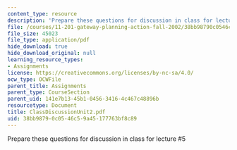 ```yaml
---
content_type: resource
description: 'Prepare these questions for discussion in class for lecture #5'
file: /courses/11-201-gateway-planning-action-fall-2002/38bb98790c0546c59a45177763bf8c89_ClassDiscussionUnit2.pdf
file_size: 45023
file_type: application/pdf
hide_download: true
hide_download_original: null
learning_resource_types:
- Assignments
license: https://creativecommons.org/licenses/by-nc-sa/4.0/
ocw_type: OCWFile
parent_title: Assignments
parent_type: CourseSection
parent_uid: 141e7b13-45b1-0456-3416-4c467c48896b
resourcetype: Document
title: ClassDiscussionUnit2.pdf
uid: 38bb9879-0c05-46c5-9a45-177763bf8c89
---
```

Prepare these questions for discussion in class for lecture #5